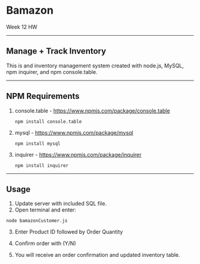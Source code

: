 # Bamazon
Week 12 HW

----
## Manage + Track Inventory

This is and inventory management system created with node.js, MySQL, npm inquirer, and npm console.table. 

---
## NPM Requirements

1. console.table - https://www.npmjs.com/package/console.table

    `npm install console.table`

2.  mysql - https://www.npmjs.com/package/mysql

    `npm install mysql`

3. inquirer - https://www.npmjs.com/package/inquirer

    `npm install inquirer`

---
## Usage
1. Update server with included SQL file.
2. Open terminal and enter:

  `node bamazonCustomer.js`

3. Enter Product ID followed by Order Quantity

4. Confirm order with (Y/N)

5. You will receive an order confirmation and updated inventory table. 



